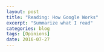 ```yaml
---
layout: post
title: "Reading: How Google Works"
excerpt: "Summarize what I read"
categories: blog
tags: [Opinions]
date: 2016-07-27
---
```

